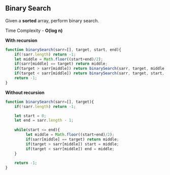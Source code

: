 ## Binary Search

Given a **sorted** array, perform binary search.

Time Complexity - **O(log n)**


**With recursion**

```javascript
function binarySearch(sarr=[], target, start, end){
    if(!sarr.length) return -1;
    let middle = Math.floor((start+end)/2);
    if(sarr[middle] == target) return middle;
    if(target > sarr[middle]) return binarySearch(sarr, target, middle, end);
    if(target < sarr[middle]) return binarySearch(sarr, target, start, middle);
    return -1;
}
```

**Without recursion**
```javascript
function binarySearch(sarr=[], target){
    if(!sarr.length) return -1;

    let start = 0;
    let end = sarr.length - 1;
 
    while(start <= end){
         let middle = Math.floor((start+end)/2);
         if(sarr[middle] == target) return middle;
         if(target > sarr[middle]) start = middle;
         if(target < sarr[middle]) end = middle;
    }
   
    return -1;
}
```